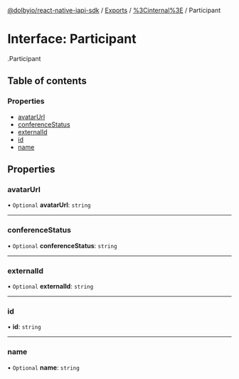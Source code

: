 [@dolbyio/react-native-iapi-sdk](../README.md) / [Exports](../modules.md) / [%3Cinternal%3E](../modules/_internal_.md) / Participant

# Interface: Participant

[<internal>](../modules/_internal_.md).Participant

## Table of contents

### Properties

- [avatarUrl](_internal_.Participant.md#avatarurl)
- [conferenceStatus](_internal_.Participant.md#conferencestatus)
- [externalId](_internal_.Participant.md#externalid)
- [id](_internal_.Participant.md#id)
- [name](_internal_.Participant.md#name)

## Properties

### avatarUrl

• `Optional` **avatarUrl**: `string`

___

### conferenceStatus

• `Optional` **conferenceStatus**: `string`

___

### externalId

• `Optional` **externalId**: `string`

___

### id

• **id**: `string`

___

### name

• `Optional` **name**: `string`
